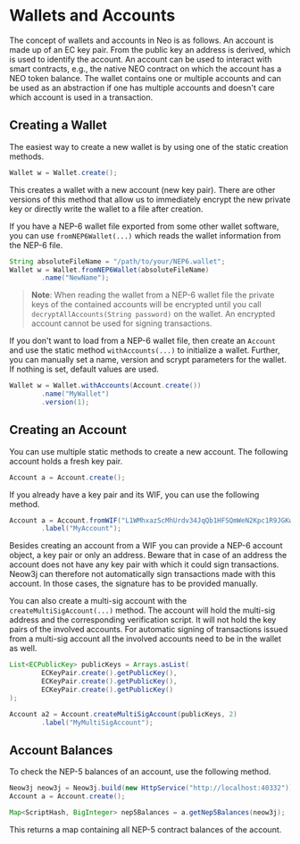 # Wallets and Accounts

The concept of wallets and accounts in Neo is as follows. An account is made up of an EC key pair.
From the public key an address is derived, which is used to identify the account. An account can be
used to interact with smart contracts, e.g., the native NEO contract on which the account has a NEO
token balance.
The wallet contains one or multiple accounts and can be used as an abstraction if one has multiple
accounts and doesn't care which account is used in a transaction.

## Creating a Wallet

The easiest way to create a new wallet is by using one of the static creation methods.

```java
Wallet w = Wallet.create();
```

This creates a wallet with a new account (new key pair). There are other versions of this method that allow us to
immediately encrypt the new private key or directly write the wallet to a file after creation.

If you have a NEP-6 wallet file exported from some other wallet software, you can use
`fromNEP6Wallet(...)` which reads the wallet information from the NEP-6 file.

```java
String absoluteFileName = "/path/to/your/NEP6.wallet";
Wallet w = Wallet.fromNEP6Wallet(absoluteFileName)
        .name("NewName");
```

> **Note**: When reading the wallet from a NEP-6 wallet file the private keys of the contained accounts will be
> encrypted until you call `decryptAllAccounts(String password)` on the wallet. An encrypted account cannot be used for
> signing transactions.

If you don't want to load from a NEP-6 wallet file, then create an `Account` and use the static method `withAccounts(...)`
to initialize a wallet. Further, you can manually set a name, version and scrypt parameters for the wallet. If nothing is
set, default values are used.

```java
Wallet w = Wallet.withAccounts(Account.create())
        .name("MyWallet")
        .version(1);
```

## Creating an Account

You can use multiple static methods to create a new account. The following account holds a fresh key pair.

```java
Account a = Account.create();
```

If you already have a key pair and its WIF, you can use the following method.

```java
Account a = Account.fromWIF("L1WMhxazScMhUrdv34JqQb1HFSQmWeN2Kpc1R9JGKwL7CDNP21uR")
        .label("MyAccount");
```

Besides creating an account from a WIF you can provide a NEP-6 account object, a key pair or only an address. Beware
that in case of an address the account does not have any key pair with which it could sign transactions. Neow3j can
therefore not automatically sign transactions made with this account. In those cases, the signature has to be provided
manually.

You can also create a multi-sig account with the `createMultiSigAccount(...)` method. The account
will hold the multi-sig address and the corresponding verification script. It will not hold the key
pairs of the involved accounts. For automatic signing of transactions issued from a multi-sig
account all the involved accounts need to be in the wallet as well.

```java
List<ECPublicKey> publicKeys = Arrays.asList(
        ECKeyPair.create().getPublicKey(),
        ECKeyPair.create().getPublicKey(),
        ECKeyPair.create().getPublicKey()
);

Account a2 = Account.createMultiSigAccount(publicKeys, 2)
        .label("MyMultiSigAccount");
```

## Account Balances

To check the NEP-5 balances of an account, use the following method.

```java
Neow3j neow3j = Neow3j.build(new HttpService("http://localhost:40332"));
Account a = Account.create();

Map<ScriptHash, BigInteger> nep5Balances = a.getNep5Balances(neow3j);
```

This returns a map containing all NEP-5 contract balances of the account.
